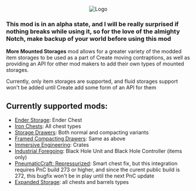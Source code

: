 <p align="center"><img src="https://imgur.com/yrrR3Lf.gif" alt="Logo"></p>

### This mod is in an alpha state, and I will be really surprised if nothing breaks while using it, so for the love of the almighty Notch, make backup of your world before using this mod

**More Mounted Storages** mod allows for a greater variety of the modded item storages to be used as a part of Create moving contraptions, as well as providing an API for other mod makers to add their own types of mounted storages.

Currently, only item storages are supported, and fluid storages support won't be added until Create add some form of an API for them

## Currently supported mods:
- [Ender Storage](https://www.curseforge.com/minecraft/mc-mods/ender-storage-1-8): Ender Chest
- [Iron Chests](https://www.curseforge.com/minecraft/mc-mods/iron-chests): All chest types
- [Storage Drawers](https://www.curseforge.com/minecraft/mc-mods/storage-drawers): Both normal and compacting variants
- [Framed Compacting Drawers](https://www.curseforge.com/minecraft/mc-mods/framed-compacting-drawers): Same as above
- [Immersive Engineering](https://www.curseforge.com/minecraft/mc-mods/immersive-engineering): Crates
- [Industrial Foregoing](https://www.curseforge.com/minecraft/mc-mods/industrial-foregoing): Black Hole Unit and Black Hole Controller (items only)
- [PneumaticCraft: Repressurized](https://www.curseforge.com/minecraft/mc-mods/pneumaticcraft-repressurized): Smart chest fix, but this integration requires PnC build 273 or higher, and since the curent public build is 272, this bugfix won't be in play until the next PnC update
- [Expanded Storage](https://www.curseforge.com/minecraft/mc-mods/expanded-storage-forge): all chests and barrels types
